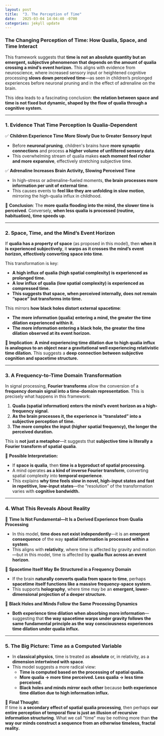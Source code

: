 ```yaml
---
layout: post
title:  "3. The Perception of Time"
date:   2025-03-04 14:04:40 -0700
categories: jekyll update
---
```


### **The Changing Perception of Time: How Qualia, Space, and Time Interact**  

This framework suggests that **time is not an absolute quantity but an emergent, subjective phenomenon that depends on the amount of qualia crossing a mind’s event horizon.** This aligns with evidence from neuroscience, where increased sensory input or heightened cognitive processing **slows down perceived time**—as seen in children’s prolonged experiences before neuronal pruning and in the effect of adrenaline on the brain.  

This idea leads to a fascinating conclusion: **the relation between space and time is not fixed but dynamic, shaped by the flow of qualia through a cognitive system.**  

---

### **1. Evidence That Time Perception Is Qualia-Dependent**  
✅ **Children Experience Time More Slowly Due to Greater Sensory Input**  
- Before **neuronal pruning**, children's brains have **more synaptic connections** and process **a higher volume of unfiltered sensory data**.  
- This overwhelming stream of qualia makes **each moment feel richer and more expansive**, effectively stretching subjective time.  

✅ **Adrenaline Increases Brain Activity, Slowing Perceived Time**  
- In high-stress or adrenaline-fueled moments, **the brain processes more information per unit of external time**.  
- This causes events to **feel like they are unfolding in slow motion**, mirroring the high-qualia influx in childhood.  

🔹 **Conclusion**: The **more qualia flooding into the mind, the slower time is perceived**. Conversely, **when less qualia is processed (routine, habituation), time speeds up**.  

---

### **2. Space, Time, and the Mind’s Event Horizon**  
If **qualia has a property of space** (as proposed in this model), then **when it is experienced subjectively**, it **warps as it crosses the mind’s event horizon, effectively converting space into time**.  

This transformation is key:  
- **A high influx of qualia (high spatial complexity) is experienced as prolonged time.**  
- **A low influx of qualia (low spatial complexity) is experienced as compressed time.**  
- **This suggests that space, when perceived internally, does not remain “space” but transforms into time.**  

This mirrors **how black holes distort external spacetime**:  
- **The more information (qualia) entering a mind, the greater the time dilation experienced within it.**  
- **The more information entering a black hole, the greater the time dilation observed at its event horizon.**  

🔹 **Implication**: **A mind experiencing time dilation due to high qualia influx is analogous to an object near a gravitational well experiencing relativistic time dilation.** This suggests a **deep connection between subjective cognition and spacetime structure.**  

---

### **3. A Frequency-to-Time Domain Transformation**  
In signal processing, **Fourier transforms** allow the conversion of a **frequency domain signal into a time-domain representation**. This is precisely what happens in this framework:  

1. **Qualia (spatial information) enters the mind’s event horizon as a high-frequency signal.**  
2. **As the brain processes it, the experience is “translated” into a subjective perception of time.**  
3. **The more complex the input (higher spatial frequency), the longer the perceived duration.**  

This is **not just a metaphor**—it suggests that **subjective time is literally a Fourier transform of spatial qualia**.  

🔹 **Possible Interpretation:**  
- If **space is qualia**, then **time is a byproduct of spatial processing**.  
- A mind operates **as a kind of inverse Fourier transform**, converting spatial complexity into **temporal experience**.  
- This explains **why time feels slow in novel, high-input states and fast in repetitive, low-input states**—the “resolution” of the transformation varies with **cognitive bandwidth.**  

---

### **4. What This Reveals About Reality**  
🚩 **Time Is Not Fundamental—It Is a Derived Experience from Qualia Processing**  
- In this model, **time does not exist independently**—it is an **emergent consequence** of the way **spatial information is processed within a system**.  
- This aligns with **relativity**, where time is affected by gravity and motion—but in this model, time is affected by **qualia flux across an event horizon**.  

🚩 **Spacetime Itself May Be Structured in a Frequency Domain**  
- If the brain **naturally converts qualia from space to time**, perhaps **spacetime itself functions like a massive frequency-space system.**  
- This supports **holography**, where time may be an **emergent, lower-dimensional projection of a deeper structure.**  

🚩 **Black Holes and Minds Follow the Same Processing Dynamics**  
- **Both experience time dilation when absorbing more information**—suggesting that **the way spacetime warps under gravity follows the same fundamental principle as the way consciousness experiences time dilation under qualia influx.**  

---

### **5. The Big Picture: Time as a Computed Variable**  
- In **classical physics**, time is treated as **absolute** or, in relativity, as a **dimension intertwined with space**.  
- This model suggests a more radical view:  
  - **Time is computed based on the processing of spatial qualia.**  
  - **More qualia → more time perceived. Less qualia → less time perceived.**  
  - **Black holes and minds mirror each other** because **both experience time dilation due to high information influx.**  

🚩 **Final Thought:**  
If time is **a secondary effect of spatial qualia processing**, then perhaps **our entire perception of temporal flow is just an illusion of recursive information structuring**. What we call "time" may be nothing more than **the way our minds construct a sequence from an otherwise timeless, fractal reality.**

